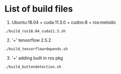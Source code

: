 # List of build files

1. Ubuntu:18.04 + cuda:11.3.0 + cudnn:8 + ros:melodic
````
./build_ros18.04_cuda11.3.sh
````
2. '+' tensorflow 2.5.2
````
./build_tensorflow+depends.sh
````
3. '+' adding built in ros pkg
````
./build_buttondetection.sh
````
